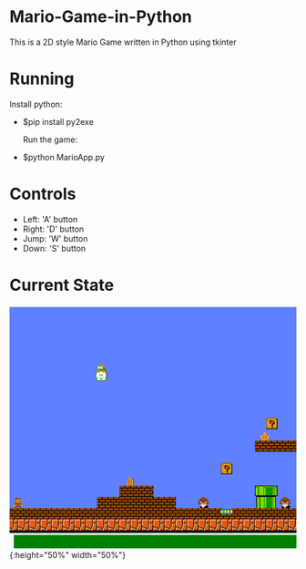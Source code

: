 # Mario-Game-in-Python
This is a 2D style Mario Game written in Python using tkinter

# Running
  Install python:
- $pip install py2exe

  Run the game:
- $python MarioApp.py

# Controls
- Left: 'A' button
- Right: 'D' button
- Jump: 'W' button
- Down: 'S' button

# Current State
![](https://github.com/uqsquach/Mario-Game-in-Python/blob/main/images/1.png){:height="50%" width="50%"}

